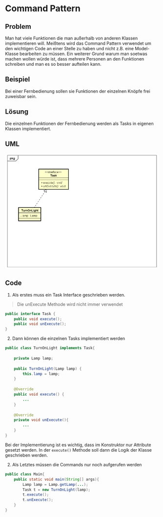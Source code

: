 # Command Pattern

## Problem

Man hat viele Funktionen die man außerhalb von anderen Klassen implementieren will. Meißtens wird das Command Pattern verwendet um den wichtigen Code an einer Stelle zu haben und nicht z.B. eine Model-Klasse bearbeiten zu müssen. Ein weiterer Grund warum man soetwas machen wollen würde ist, dass mehrere Personen an den Funktionen schreiben und man es so besser aufteilen kann.

## Beispiel

Bei einer Fernbedienung sollen sie Funktionen der einzelnen Knöpfe frei zuweisbar sein. 

## Lösung

Die einzelnen Funktionen der Fernbedienung werden als Tasks in eigenen Klassen implementiert.

## UML

![Command UML-Diagramm](CommandUML.png "Command")

## Code

1) Als erstes muss ein Task Interface geschrieben werden.

> Die unExecute Methode wird nicht immer verwendet

```java
public interface Task {
    public void execute();
    public void unExecute();
}
```

2) Dann können die einzelnen Tasks implementiert werden

```java
public class TurnOnLight implements Task{

    private Lamp lamp;

    public TurnOnLight(Lamp lamp) {
        this.lamp = lamp;
    }

    @Override
    public void execute() {
        ...
    }

    @Override
    private void unExecute(){
    	...
    }
}
```
Bei der Implementierung ist es wichtig, dass im Konstruktor nur Attribute gesetzt werden. In der `execute()` Methode soll dann die Logik der Klasse geschrieben werden.

2) Als Letztes müssen die Commands nur noch aufgerufen werden

```java
public class Main{
	public static void main(String[] args){
		Lamp lamp = Lamp.getLamp(...);
		Task t = new TurnOnLight(lamp);
		t.execute();
		t.unExecute();
	}
}
```
